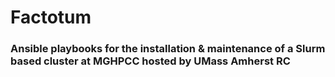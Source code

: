 # Factotum
### Ansible playbooks for the installation & maintenance of a Slurm based cluster at MGHPCC hosted by UMass Amherst RC

